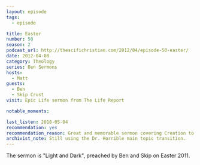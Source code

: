 ```yaml
---
layout: episode
tags:
  - episode

title: Easter
number: 50
season: 2
podcast_url: http://thescifichristian.com/2012/04/episode-50-easter/
date: 2012-04-08
category: Theology
series: Ben Sermons
hosts:
  - Matt
guests:
  - Ben
  - Skip Crust
visit: Epic Life sermon from The Life Report

notable_moments:

last_listen: 2018-05-04
recommendation: yes
recommendation_reason: Great and memorable sermon covering Creation to Resurrection.
archivist_note: Still using the Dr. Horrible main topic transition.
---
```


The sermon is "Light and Dark", preached by Ben and Skip on Easter 2011.